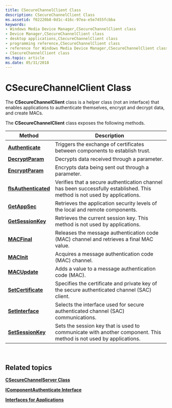 ```yaml
---
title: CSecureChannelClient Class
description: CSecureChannelClient Class
ms.assetid: f02220b8-0d1c-416c-97ea-e5e7455fcbba
keywords:
- Windows Media Device Manager,CSecureChannelClient class
- Device Manager,CSecureChannelClient class
- desktop applications,CSecureChannelClient class
- programming reference,CSecureChannelClient class
- reference for Windows Media Device Manager,CSecureChannelClient class
- CSecureChannelClient class
ms.topic: article
ms.date: 05/31/2018
---
```


# CSecureChannelClient Class

The **CSecureChannelClient** class is a helper class (not an interface) that enables applications to authenticate themselves, encrypt and decrypt data, and create MACs.

The **CSecureChannelClient** class exposes the following methods.



| Method                                                            | Description                                                                                                               |
|-------------------------------------------------------------------|---------------------------------------------------------------------------------------------------------------------------|
| [**Authenticate**](/previous-versions/ms983906(v=msdn.10))         | Triggers the exchange of certificates between components to establish trust.                                              |
| [**DecryptParam**](/previous-versions/bb231586(v=vs.85))         | Decrypts data received through a parameter.                                                                               |
| [**EncryptParam**](/previous-versions/bb231587(v=vs.85))         | Encrypts data being sent out through a parameter.                                                                         |
| [**fIsAuthenticated**](/previous-versions/ms868497(v=msdn.10)) | Verifies that a secure authentication channel has been successfully established. This method is not used by applications. |
| [**GetAppSec**](/previous-versions/ms868498(v=msdn.10))               | Retrieves the application security levels of the local and remote components.                                             |
| [**GetSessionKey**](/previous-versions/bb231590(v=vs.85))       | Retrieves the current session key. This method is not used by applications.                                               |
| [**MACFinal**](/previous-versions/bb231591(v=vs.85))                 | Releases the message authentication code (MAC) channel and retrieves a final MAC value.                                   |
| [**MACInit**](/previous-versions/bb231592(v=vs.85))                   | Acquires a message authentication code (MAC) channel.                                                                     |
| [**MACUpdate**](/previous-versions/bb231593(v=vs.85))               | Adds a value to a message authentication code (MAC).                                                                      |
| [**SetCertificate**](/previous-versions/ms868504(v=msdn.10))     | Specifies the certificate and private key of the secure authenticated channel (SAC) client.                               |
| [**SetInterface**](/previous-versions/bb231595(v=vs.85))         | Selects the interface used for secure authenticated channel (SAC) communications.                                         |
| [**SetSessionKey**](/previous-versions/ms868506(v=msdn.10))       | Sets the session key that is used to communicate with another component. This method is not used by applications.         |



 

## Related topics

<dl> <dt>

[**CSecureChannelServer Class**](csecurechannelserver-class.md)
</dt> <dt>

[**IComponentAuthenticate Interface**](/windows/desktop/api/mswmdm/nn-mswmdm-icomponentauthenticate)
</dt> <dt>

[**Interfaces for Applications**](interfaces-for-applications.md)
</dt> </dl>

 

 
